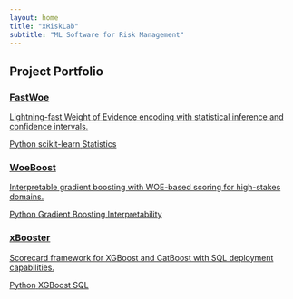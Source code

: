 ```yaml
---
layout: home
title: "xRiskLab"
subtitle: "ML Software for Risk Management"
---
```


<div class="projects-preview">
  <div class="container">
    <h2 class="section-title">Project Portfolio</h2>
    <div class="projects-grid">
      <a class="project-card" href="/projects/fastwoe/">
        <h3>FastWoe</h3>
        <p>Lightning-fast Weight of Evidence encoding with statistical inference and confidence intervals.</p>
        <div class="project-tags">
          <span class="tag">Python</span>
          <span class="tag">scikit-learn</span>
          <span class="tag">Statistics</span>
        </div>
      </a>
      <a class="project-card" href="/projects/woeboost/">
        <h3>WoeBoost</h3>
        <p>Interpretable gradient boosting with WOE-based scoring for high-stakes domains.</p>
        <div class="project-tags">
          <span class="tag">Python</span>
          <span class="tag">Gradient Boosting</span>
          <span class="tag">Interpretability</span>
        </div>
      </a>
      <a class="project-card" href="/projects/xbooster/">
        <h3>xBooster</h3>
        <p>Scorecard framework for XGBoost and CatBoost with SQL deployment capabilities.</p>
        <div class="project-tags">
          <span class="tag">Python</span>
          <span class="tag">XGBoost</span>
          <span class="tag">SQL</span>
        </div>
      </a>
    </div>
  </div>
</div>
